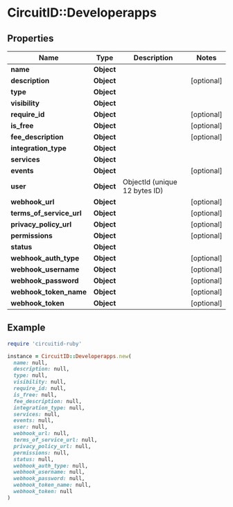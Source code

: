 # CircuitID::Developerapps

## Properties

| Name | Type | Description | Notes |
| ---- | ---- | ----------- | ----- |
| **name** | **Object** |  |  |
| **description** | **Object** |  | [optional] |
| **type** | **Object** |  |  |
| **visibility** | **Object** |  |  |
| **require_id** | **Object** |  | [optional] |
| **is_free** | **Object** |  | [optional] |
| **fee_description** | **Object** |  | [optional] |
| **integration_type** | **Object** |  |  |
| **services** | **Object** |  |  |
| **events** | **Object** |  | [optional] |
| **user** | **Object** | ObjectId (unique 12 bytes ID) |  |
| **webhook_url** | **Object** |  | [optional] |
| **terms_of_service_url** | **Object** |  | [optional] |
| **privacy_policy_url** | **Object** |  | [optional] |
| **permissions** | **Object** |  | [optional] |
| **status** | **Object** |  |  |
| **webhook_auth_type** | **Object** |  | [optional] |
| **webhook_username** | **Object** |  | [optional] |
| **webhook_password** | **Object** |  | [optional] |
| **webhook_token_name** | **Object** |  | [optional] |
| **webhook_token** | **Object** |  | [optional] |

## Example

```ruby
require 'circuitid-ruby'

instance = CircuitID::Developerapps.new(
  name: null,
  description: null,
  type: null,
  visibility: null,
  require_id: null,
  is_free: null,
  fee_description: null,
  integration_type: null,
  services: null,
  events: null,
  user: null,
  webhook_url: null,
  terms_of_service_url: null,
  privacy_policy_url: null,
  permissions: null,
  status: null,
  webhook_auth_type: null,
  webhook_username: null,
  webhook_password: null,
  webhook_token_name: null,
  webhook_token: null
)
```

